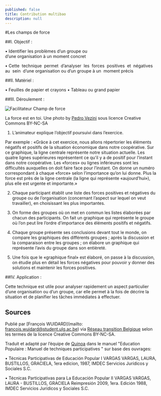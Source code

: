 ```yaml
---
published: false
title: Contribution multibao
description: null
---
```


#Les champs de force 

##I. Objectif :

• Identifier les problèmes d’un groupe ou  d’une organisation à un moment concret 

• Cette  technique  permet  d’analyser  les  forces  positives  et  négatives  au  sein  d’une organisation ou d’un groupe à un  moment précis

##II. Matériel : 

• Feuilles de papier et crayons • Tableau ou grand papier

##III. Déroulement : 

![Facilitateur Champ de force](http://farm6.staticflickr.com/5209/5369646057_466f889213_z.jpg)

La force est en toi. Une photo by [Pedro Vezini](https://www.flickr.com/photos/pedrovezini/5369646057/in/photolist-rPM8Lu-iv3uXZ-9SxTRv-9SxYmv-aqTND5-qGyPLo-af7HPV-f75Tyd-55Ry2c-mou7g4-bWtyGs-6HAzD1-rYTK1h-5ttJFk-hRfdfp-DLWk2-8G9p3m-phXGFn-9buQGr-ctSMNJ-oYcoD-4yC3im-83p4Js-dmqNn4-dTsgQo-e81BFU-qGyQfu-8DpjX3-rnDSCz-r3rR5V-4zjnfc-awscDY-q39eCL-6iRKWp-9xzF7n-9D4eBh-nQuLcu-jZ7DKe-7Egt3A-4SjZgd-au7QNC-6rPb7t-gybqGD-c9Z9W-fXw4qD-iEzKAx-aj12LP-5nibK5-9kV6CX-9xzERZ) sous licence Creative Commons BY-NC-SA

1. L’animateur explique l’objectif poursuivi dans l’exercice.

Par exemple : «Grâce à cet exercice, nous allons répertorier les éléments négatifs et positifs de la situation économique dans notre coopérative. Sur ce graphique, la ligne centrale représente notre situation actuelle. Les quatre lignes supérieures représentent ce qu’il y a de positif pour l’instant dans notre coopérative. Les «forces» ou lignes inférieures sont les difficultés auxquelles on doit faire face pour l’instant. On donne un numéro correspondant à chaque «force» selon l’importance qu’on lui donne. Plus la force est près de la ligne centrale (la ligne qui représente «aujourd’hui»), plus elle est urgente et importante.»

2. Chaque participant établit une liste des forces positives et négatives du groupe ou de l’organisation (concernant l’aspect sur lequel on veut travailler), en choisissant les plus importantes.

3. On forme des groupes où on met en commun les listes élaborées par chacun des participants. On fait un graphique qui représente le groupe où l’on peut lire l’ordre d’importance des éléments positifs et négatifs.

4. Chaque groupe présente ses conclusions devant tout le monde, on compare les graphiques des différents groupes ; après la discussion et la comparaison entre les groupes ; on élabore un graphique qui représente l’avis du groupe dans son entièreté. 

5. Une fois que le «graphique final» est élaboré, on passe à la discussion, on étudie plus en détail les forces négatives pour pouvoir y donner des solutions et maintenir les forces positives.

##IV. Application : 

Cette technique est utile pour analyser rapidement un aspect particulier d’une organisation ou d’un groupe, car elle permet à la fois de décrire la situation et de planifier les tâches immédiates à effectuer.

## Sources

Publié par [François WUIDARD](mailto: francois.wuidard@student.ulg.ac.be) via [Réseau transition Belgique]( http://www.reseautransition.be/) selon les termes de la licence Creative Commons BY-NC-SA. 

Traduit et adapté par l’équipe de [Quinoa](http://www.quinoa.be/) dans le manuel "Education Populaire : Manuel de techniques participatives "  sur base des ouvrages:

• Técnicas Participativas de Educación Popular I VARGAS VARGAS, LAURA,  BUSTILLOS, GRACIELA, 1era edicion, 1987, IMDEC Servicios Jurídicos y Sociales S.C. 

• Técnicas Participativas para La Educación Popular II VARGAS VARGAS, LAURA - BUSTILLOS, GRACIELA Reimpresión 2009, 1era. Edición 1988, IMDEC Servicios Jurídicos y Sociales S.C.
